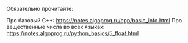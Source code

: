 Обязательно прочитайте:

Про базовый C++: https://notes.algoprog.ru/cpp/basic_info.html
Про вещественные числа во всех языках: https://notes.algoprog.ru/python_basics/5_float.html
